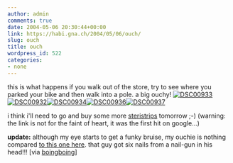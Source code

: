 ```yaml
---
author: admin
comments: true
date: 2004-05-06 20:30:44+00:00
link: https://habi.gna.ch/2004/05/06/ouch/
slug: ouch
title: ouch
wordpress_id: 522
categories:
- none
---
```


this is what happens if you walk out of the store, try to see where you parked your bike and then walk into a pole.
a big ouchy!
[![DSC00933](https://habi.gna.ch/blog/images/DSC00933-tm.jpg)](https://habi.gna.ch/blog/images/DSC00933.jpg)[![DSC00932](https://habi.gna.ch/blog/images/DSC00932-tm.jpg)](https://habi.gna.ch/blog/images/DSC00932.jpg)[![DSC00934](https://habi.gna.ch/blog/images/DSC00934-tm.jpg)](https://habi.gna.ch/blog/images/DSC00934.jpg)[![DSC00936](https://habi.gna.ch/blog/images/DSC00936-tm.jpg)](https://habi.gna.ch/blog/images/DSC00936.jpg)[![DSC00937](https://habi.gna.ch/blog/images/DSC00937-tm.jpg)](https://habi.gna.ch/blog/images/DSC00937.jpg)  

i think i'll need to go and buy some more [steristrips](http://www.medisave.co.uk/popup_image.php/pID/1317) tomorrow ;-)
(warning: the link is not for the faint of heart, it was the first hit on google...)

**update:** although my eye starts to get a funky bruise, my ouchie is nothing compared [to this one here](http://www.cnn.com/2004/US/West/05/05/nailed.skull.ap/index.html). that guy got six nails from a nail-gun in his head!!!
[via [boingboing](https://boingboing.net/2004/05/06/like_a_hole_in_the_h.html)]
